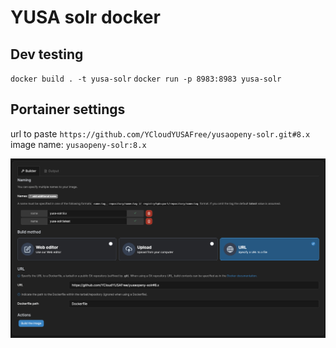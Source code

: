 # YUSA solr docker

## Dev testing

`docker build . -t yusa-solr`
`docker run -p 8983:8983 yusa-solr`

## Portainer settings

url to paste `https://github.com/YCloudYUSAFree/yusaopeny-solr.git#8.x`
image name: `yusaopeny-solr:8.x`

![build settings](/img/image-build.png)

